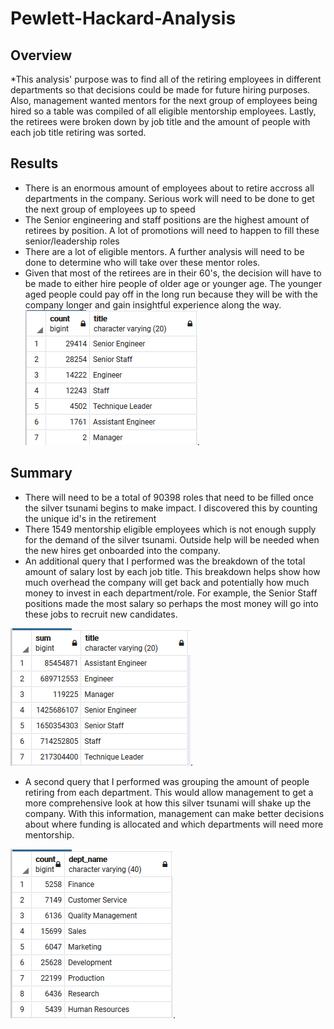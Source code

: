 # Pewlett-Hackard-Analysis

## Overview
  *This analysis' purpose was to find all of the retiring employees in different departments so that decisions could be made for future hiring purposes. Also, management wanted mentors for the next group of employees being hired so a table was compiled of all eligible mentorship employees. Lastly, the retirees were broken down by job title and the amount of people with each job title retiring was sorted. 
  
## Results
 * There is an enormous amount of employees about to retire accross all departments in the company. Serious work will need to be done to get the next group of employees up to speed
 * The Senior engineering and staff positions are the highest amount of retirees by position. A lot of promotions will need to happen to fill these senior/leadership roles
 * There are a lot of eligible mentors. A further analysis will need to be done to determine who will take over these mentor roles. 
 * Given that most of the retirees are in their 60's, the decision will have to be made to either hire people of older age or younger age. The younger aged people could pay off in the long run because they will be with the company longer and gain insightful experience along the way. 
 ![Titles_retire_chart](https://github.com/chenylk/Pewlett-Hackard-Analysis/blob/master/Data/unique_titles%20graphic.PNG).
 
 
## Summary
  * There will need to be a total of 90398 roles that need to be filled once the silver tsunami begins to make impact. I discovered this by counting the unique id's in the retirement
  * There 1549 mentorship eligible employees which is not enough supply for the demand of the silver tsunami. Outside help will be needed when the new hires get onboarded into the company. 
  * An additional query that I performed was the breakdown of the total amount of salary lost by each job title. This breakdown helps show how much overhead the company will get back and potentially how much money to invest in each department/role. For example, the Senior Staff positions made the most salary so perhaps the most money will go into these jobs to recruit new candidates. 
  
 
 ![Salary breakdown](https://github.com/chenylk/Pewlett-Hackard-Analysis/blob/master/Data/salary_breakdown.PNG).
  
  * A second query that I performed was grouping the amount of people retiring from each department. This would allow management to get a more comprehensive look at how this silver tsunami will shake up the company. With this information, management can make better decisions about where funding is allocated and which departments will need more mentorship.
 
  ![Dept_retirees](https://github.com/chenylk/Pewlett-Hackard-Analysis/blob/master/Data/dept_retirees.PNG).
